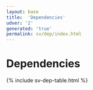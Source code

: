 ```yaml
---
layout: base
title:  'Dependencies'
udver: '2'
generated: 'true'
permalink: sv/dep/index.html
---
```


# Dependencies

{% include sv-dep-table.html %}
